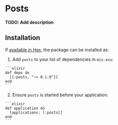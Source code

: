 # Posts

**TODO: Add description**

## Installation

If [available in Hex](https://hex.pm/docs/publish), the package can be installed as:

  1. Add `posts` to your list of dependencies in `mix.exs`:

    ```elixir
    def deps do
      [{:posts, "~> 0.1.0"}]
    end
    ```

  2. Ensure `posts` is started before your application:

    ```elixir
    def application do
      [applications: [:posts]]
    end
    ```

